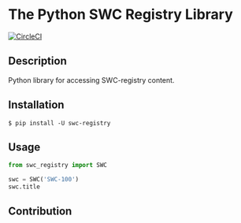 # The Python SWC Registry Library


[![CircleCI](https://circleci.com/gh/SmartContractSecurity/SWC-registry-python.svg?style=svg)](https://circleci.com/gh/SmartContractSecurity/SWC-registry-python)

## Description
Python library for accessing SWC-registry content.

## Installation

```console
$ pip install -U swc-registry
```

## Usage
```python
from swc_registry import SWC

swc = SWC('SWC-100')
swc.title
```

## Contribution

